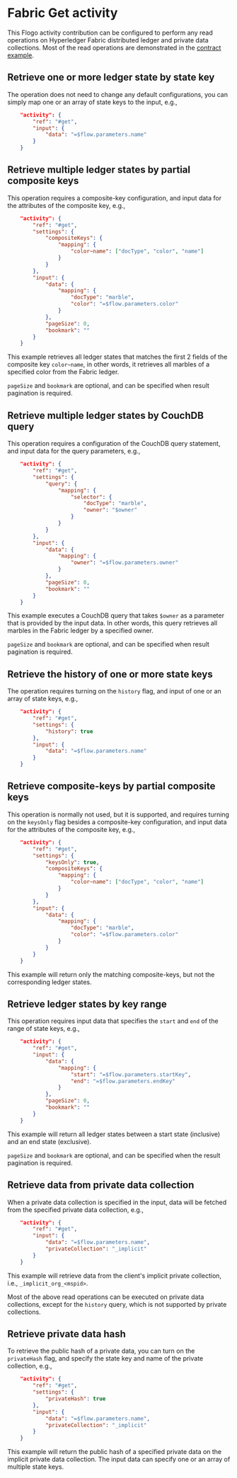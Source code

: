 # Fabric Get activity

This Flogo activity contribution can be configured to perform any read operations on Hyperledger Fabric distributed ledger and private data collections. Most of the read operations are demonstrated in the [contract example](../../contract).

## Retrieve one or more ledger state by state key

The operation does not need to change any default configurations, you can simply map one or an array of state keys to the input, e.g.,

```json
    "activity": {
        "ref": "#get",
        "input": {
            "data": "=$flow.parameters.name"
        }
    }
```

## Retrieve multiple ledger states by partial composite keys

This operation requires a composite-key configuration, and input data for the attributes of the composite key, e.g.,

```json
    "activity": {
        "ref": "#get",
        "settings": {
            "compositeKeys": {
                "mapping": {
                    "color~name": ["docType", "color", "name"]
                }
            }
        },
        "input": {
            "data": {
                "mapping": {
                    "docType": "marble",
                    "color": "=$flow.parameters.color"
                }
            },
            "pageSize": 0,
            "bookmark": ""
        }
    }
```

This example retrieves all ledger states that matches the first 2 fields of the composite key `color~name`, in other words, it retrieves all marbles of a specified color from the Fabric ledger.

`pageSize` and `bookmark` are optional, and can be specified when result pagination is required.

## Retrieve multiple ledger states by CouchDB query

This operation requires a configuration of the CouchDB query statement, and input data for the query parameters, e.g.,

```json
    "activity": {
        "ref": "#get",
        "settings": {
            "query": {
                "mapping": {
                    "selector": {
                        "docType": "marble",
                        "owner": "$owner"
                    }
                }
            }
        },
        "input": {
            "data": {
                "mapping": {
                    "owner": "=$flow.parameters.owner"
                }
            },
            "pageSize": 0,
            "bookmark": ""
        }
    }
```

This example executes a CouchDB query that takes `$owner` as a parameter that is provided by the input data. In other words, this query retrieves all marbles in the Fabric ledger by a specified owner.

`pageSize` and `bookmark` are optional, and can be specified when result pagination is required.

## Retrieve the history of one or more state keys

The operation requires turning on the `history` flag, and input of one or an array of state keys, e.g.,

```json
    "activity": {
        "ref": "#get",
        "settings": {
            "history": true
        },
        "input": {
            "data": "=$flow.parameters.name"
        }
    }
```

## Retrieve composite-keys by partial composite keys

This operation is normally not used, but it is supported, and requires turning on the `keysOnly` flag besides a composite-key configuration, and input data for the attributes of the composite key, e.g.,

```json
    "activity": {
        "ref": "#get",
        "settings": {
            "keysOnly": true,
            "compositeKeys": {
                "mapping": {
                    "color~name": ["docType", "color", "name"]
                }
            }
        },
        "input": {
            "data": {
                "mapping": {
                    "docType": "marble",
                    "color": "=$flow.parameters.color"
                }
            }
        }
    }
```

This example will return only the matching composite-keys, but not the corresponding ledger states.

## Retrieve ledger states by key range

This operation requires input data that specifies the `start` and `end` of the range of state keys, e.g.,

```json
    "activity": {
        "ref": "#get",
        "input": {
            "data": {
                "mapping": {
                    "start": "=$flow.parameters.startKey",
                    "end": "=$flow.parameters.endKey"
                }
            },
            "pageSize": 0,
            "bookmark": ""
        }
    }
```

This example will return all ledger states between a start state (inclusive) and an end state (exclusive).

`pageSize` and `bookmark` are optional, and can be specified when the result pagination is required.

## Retrieve data from private data collection

When a private data collection is specified in the input, data will be fetched from the specified private data collection, e.g.,

```json
    "activity": {
        "ref": "#get",
        "input": {
            "data": "=$flow.parameters.name",
            "privateCollection": "_implicit"
        }
    }
```

This example will retrieve data from the client's implicit private collection, i.e., `_implicit_org_<mspid>`.

Most of the above read operations can be executed on private data collections, except for the `history` query, which is not supported by private collections.

## Retrieve private data hash

To retrieve the public hash of a private data, you can turn on the `privateHash` flag, and specify the state key and name of the private collection, e.g.,

```json
    "activity": {
        "ref": "#get",
        "settings": {
            "privateHash": true
        },
        "input": {
            "data": "=$flow.parameters.name",
            "privateCollection": "_implicit"
        }
    }
```

This example will return the public hash of a specified private data on the implicit private data collection. The input data can specify one or an array of multiple state keys.
